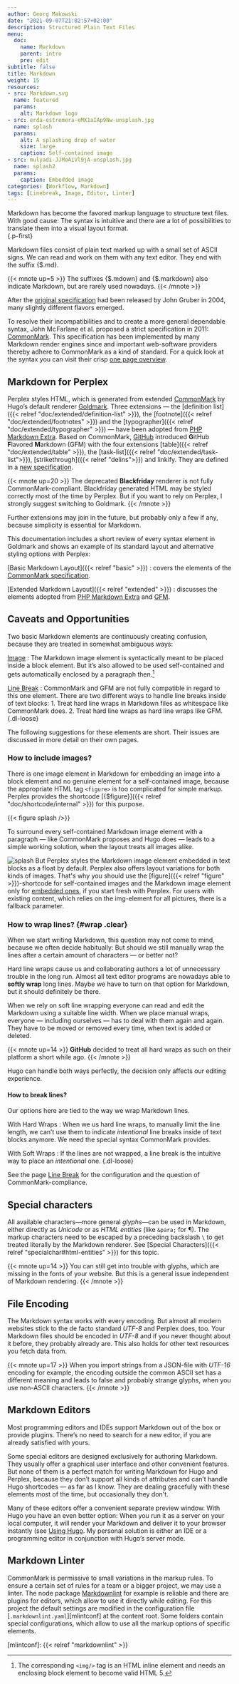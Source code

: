 ```yaml
---
author: Georg Makowski
date: "2021-09-07T21:02:57+02:00"
description: Structured Plain Text Files
menu:
  doc:
    name: Markdown
    parent: intro
    pre: edit
subtitle: false
title: Markdown
weight: 15
resources:
- src: Markdown.svg
  name: featured
  params:
    alt: Markdown logo
- src: erda-estremera-eMX1aIAp9Nw-unsplash.jpg
  name: splash
  params:
    alt: A splashing drop of water
    size: large
    caption: Self-contained image
- src: mulyadi-JJMoAiVl9jA-unsplash.jpg
  name: splash2
  params:
    caption: Embedded image
categories: [Workflow, Markdown]
tags: [Linebreak, Image, Editor, Linter]  
---
```


Markdown has become the favored markup language to structure text files. With good cause: The syntax is intuitive and there are a lot of possibilities to translate them into a visual layout format.  
{.p-first} <!--more-->

Markdown files consist of plain text marked up with a small set of ASCII signs. We can read and work on them with any text editor. They end with the suffix {$.md}.

{{< mnote up=5 >}}
The suffixes {$.mdown} and {$.markdown} also indicate Markdown, but are rarely used nowadays.
{{< /mnote >}}

After the [original specification][omd] had been released by John Gruber in 2004, many slightly different flavors emerged.

To resolve their incompatibilities and to create a more general dependable syntax, John Mc&hairsp;Farlane et al. proposed a strict  specification in 2011: [CommonMark][cmark]. This specification has been implemented by many Markdown render engines since and important web-software providers thereby adhere to CommonMark as a kind of standard. For a quick look at the syntax you can visit their crisp [one page overview](https://CommonMark.org/help).

## Markdown for Perplex

Perplex styles HTML, which is generated from extended [CommonMark][cmark] by Hugo’s default renderer [Goldmark][gmark]. Three extensions — the [definition list]({{< relref "doc/extended/definition-list" >}}), the [footnote]({{< relref "doc/extended/footnotes" >}}) and the [typographer]({{< relref "doc/extended/typographer" >}}) — have been adopted from [PHP Markdown Extra][phpmex]. Based on CommonMark, [GitHub](https://github.com) introduced **G**itHub **F**lavored **M**arkdown (GFM) with the four extensions [table]({{< relref "doc/extended/table" >}}), the [task-list]({{< relref "doc/extended/task-list">}}), [strikethrough]({{< relref "delins">}}) and linkify. They are defined in a [new specification][gfmspec].

{{< mnote up=20 >}}
The deprecated **Blackfriday** renderer is not fully CommonMark-compliant. Black&shy;fri&shy;day generated HTML may be styled correctly most of the time by Perplex. But if you want to rely on Perplex, I strongly suggest switching to Goldmark.
{{< /mnote >}}

Further extensions may join in the future, but probably only a few if any, because simplicity is essential for Markdown.

This documentation includes a short review of every syntax element in Goldmark and shows an example of its standard layout and alternative styling options with Perplex:

[Basic Markdown Layout]({{< relref "basic" >}})
: covers the elements of the [CommonMark specification][cmark].

[Extended Markdown Layout]({{< relref "extended" >}})
: discusses the elements adopted from [PHP Markdown Extra][phpmex] and [GFM][gfmspec].

## Caveats and Opportunities

Two basic Markdown elements are continuously creating confusion, because they are treated in somewhat ambiguous ways:

[Image][img]
: The Markdown image element is syntactically meant to be placed inside a block element. But it’s also allowed to be used self-contained and gets automatically enclosed by a paragraph then.[^1]

[Line Break][lb]
: CommonMark and GFM are not fully compatible in regard to this one element. There are two different ways to handle line breaks inside of text blocks:
    1. Treat hard line wraps in Markdown files as whitespace like CommonMark does.
    2. Treat hard line wraps as hard line wraps like GFM.
{.dl-loose}

The following suggestions for these elements are short. Their issues are discussed in more detail on their own pages.

[^1]: The corresponding  `<img/>` tag is an HTML inline element and needs an enclosing block element to become valid HTML 5.

### How to include images?

There is one image element in Markdown for embedding an image into a block element and no genuine element for a self-contained image, because the appropriate HTML tag `<figure>` is too complicated for simple markup. Perplex provides the shortcode [{$figure}]({{< relref "doc/shortcode/internal" >}}) for this purpose.

{{< figure splash />}}

To surround every self-contained Markdown image element with a paragraph — like CommonMark proposes and Hugo does — leads to a simple working solution, when the layout treats all images alike.

![splash](splash2) But Perplex styles the Markdown image element embedded in text blocks as a float by default. Perplex also offers layout variations for both kinds of images. That's why you should use the  [figure]({{< relref "figure" >}})-shortcode for self-contained images and the Markdown image element only for [embedded ones][img], if you start fresh with Perplex. For users with existing content, which relies on the img-element for all pictures, there is a fallback parameter.

### How to wrap lines? {#wrap .clear}

When we start writing Markdown, this question may not come to mind, because we often decide habitually: But should we still manually wrap the lines after a certain amount of characters — or better not?

Hard line wraps cause us and collaborating authors a lot of unnecessary trouble in the long run. Almost all text editor programs are nowadays able to **softly wrap** long lines. Maybe we have to turn on that option for Markdown, but it should definitely be there.

When we rely on soft line wrapping everyone can read and edit the Markdown using a suitable line width. When we place manual wraps, everyone — including ourselves — has to deal with them again and again. They have to be moved or removed every time, when text is added or deleted.

{{< mnote up=14 >}}
**GitHub** decided to treat all hard wraps as such on their platform a short while ago.
{{< /mnote >}}

Hugo can handle both ways perfectly, the decision only affects our editing experience.

#### How to break lines?

Our options here are tied to the way we wrap Markdown lines.

With Hard Wraps
: When we us hard line wraps, to manually limit the line length, we can’t use them to indicate _intentional_ line breaks inside of text blocks anymore. We need the special syntax CommonMark provides.

With Soft Wraps
: If the lines are not wrapped, a line break is the intuitive way to place an _intentional_ one.
{.dl-loose}

See the page [Line Break][lb] for the configuration and the question of CommonMark-compliance.

## Special characters
All available characters—more general _glyphs_—can be used in Markdown, either directly as _Unicode_ or as _HTML entities_ (like `&para;` for &para;). The markup characters need to be escaped by a preceding backslash `\` to get treated literally by the Markdown renderer. See [Special Characters]({{< relref "specialchar#html-entities" >}}) for this topic.

{{< mnote up=14 >}}
You can still get into trouble with glyphs, which are missing in the fonts of your website. But this is a general issue independent of Markdown rendering.
{{< /mnote >}}

## File Encoding
The Markdown syntax works with every encoding. But almost all modern websites stick to the de facto standard _UTF-8_ and Perplex does, too. Your Markdown files should be encoded in _UTF-8_ and if you never thought about it before, they probably already are. This also holds for other text resources you fetch data from.

{{< mnote up=17 >}}
When you import strings from a JSON-file with _UTF-16_ encoding for example, the encoding outside the common ASCII set has a different meaning and leads to false and probably strange glyphs, when you use non-ASCII characters.
{{< /mnote >}}

## Markdown Editors
Most programming editors and IDEs support Markdown out of the box or provide plugins. There’s no need to search for a new editor, if you are already satisfied with yours.

Some special editors are designed exclusively for authoring Markdown. They usually offer a graphical user interface and other convenient features. But none of them is a perfect match for writing Markdown for Hugo and Perplex, because they don’t support all kinds of attributes and can’t handle Hugo shortcodes — as far as I know. They are dealing gracefully with these elements most of the time, but occasionally they don't.

Many of these editors offer a convenient separate preview window. With Hugo you have an even better option: When you run it as a server on your local computer, it will render your Markdown and deliver it to your browser instantly (see [Using Hugo](/doc/intro/workflow/local-server). My personal solution is either an IDE or a programming editor in conjunction with Hugo’s server mode.

## Markdown Linter
CommonMark is permissive to small variations in the markup rules. To ensure a certain set of rules for a team or a bigger project, we may use a linter. The node package [Markdownlint][mlint] for example is reliable and there are plugins for editors, which allow to use it directly while editing. For this project the default settings are modified in the configuration file [`.markdownlint.yaml`][mlintconf] at the content root. Some folders contain special configurations, which allow to use all the markup options of specific elements.  

[omd]: https://daringfireball.net/projects/markdown/ "Markdown project site by John Gruber"
[cmark]: https://commonmark.org "CommonMark project site"
[gmark]: https://github.com/yuin/goldmark "Goldmark repository"
[phpmex]: https://michelf.ca/projects/php-markdown/extra/ "PHP Markdown Extra site"
[gfmspec]: https://github.github.com/gfm "GitHub Flavored Markdown Specification"
[mlint]: https://github.com/DavidAnson/markdownlint "Markdownlint"
[lb]: /doc/basic/linebreak
[img]: /doc/basic/image
[mlintconf]: {{< relref "markdownlint" >}}
